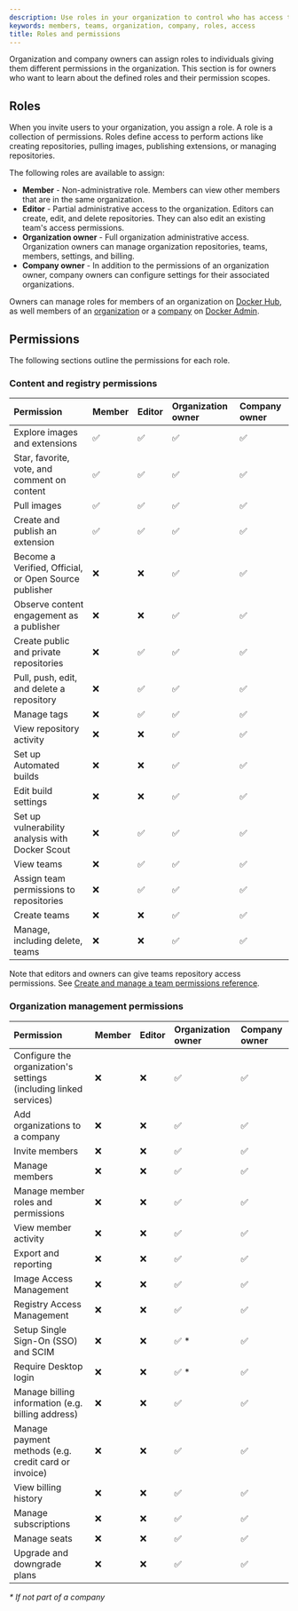 ```yaml
---
description: Use roles in your organization to control who has access to content, registry, and organization management permissions.
keywords: members, teams, organization, company, roles, access
title: Roles and permissions
---
```


Organization and company owners can assign roles to individuals giving them different permissions in the organization. This section is for owners who want to learn about the defined roles and their permission scopes.

## Roles

When you invite users to your organization, you assign a role. A role is a collection of permissions. Roles define access to perform actions like creating repositories, pulling images, publishing extensions, or managing repositories.

The following roles are available to assign:

- **Member** - Non-administrative role. Members can view other members that are in the same organization.
- **Editor** - Partial administrative access to the organization. Editors can create, edit, and delete repositories. They can also edit an existing team's access permissions.
- **Organization owner** - Full organization administrative access. Organization owners can manage organization repositories, teams, members, settings, and billing.
- **Company owner** - In addition to the permissions of an organization owner, company owners can configure settings for their associated organizations.

Owners can manage roles for members of an organization on [Docker Hub](/docker-hub/members/#update-a-member-role), as well members of an [organization](/admin/organization/members/#update-a-member-role) or a [company](/admin/company/users/#update-a-member-role) on [Docker Admin](/admin/).

## Permissions

The following sections outline the permissions for each role.

### Content and registry permissions

| Permission | Member | Editor | Organization owner | Company owner |
|:----------------------- |:------ |:-------|:------------------ |:----------- |
| Explore images and extensions | ✅ | ✅ | ✅ | ✅ |
| Star, favorite, vote, and comment on content | ✅ | ✅ | ✅ | ✅ |
| Pull images | ✅ | ✅ | ✅ | ✅ |
| Create and publish an extension | ✅ | ✅ | ✅ | ✅ |
| Become a Verified, Official, or Open Source publisher | ❌ | ❌ | ✅ | ✅ |
| Observe content engagement as a publisher | ❌ | ❌ | ✅ | ✅ |
| Create public and private repositories | ❌ | ✅ | ✅ | ✅ |
| Pull, push, edit, and delete a repository | ❌ | ✅ | ✅ | ✅ |
| Manage tags | ❌ | ✅ | ✅ | ✅ |
| View repository activity | ❌ | ❌ | ✅ | ✅ |
| Set up Automated builds | ❌ | ❌ | ✅ | ✅ |
| Edit build settings | ❌ | ❌ | ✅ | ✅ |
| Set up vulnerability analysis with Docker Scout | ❌ | ✅ | ✅ | ✅ |
| View teams | ❌ | ✅ | ✅ | ✅ |
| Assign team permissions to repositories | ❌ | ✅ | ✅ | ✅ |
| Create teams | ❌ | ❌ | ✅ | ✅ |
| Manage, including delete, teams | ❌ | ❌ | ✅ | ✅ |

Note that editors and owners can give teams repository access permissions. See [Create and manage a team permissions reference](/docker-hub/manage-a-team/#permissions-reference).

### Organization management permissions

| Permission | Member | Editor | Organization owner | Company owner |
|:----------------------- |:------ |:-------|:------------------ |:----------- |
| Configure the organization's settings (including linked services) | ❌ | ❌ | ✅ | ✅ |
| Add organizations to a company | ❌ | ❌ | ✅ | ✅ |
| Invite members | ❌ | ❌ | ✅ | ✅ |
| Manage members | ❌ | ❌ | ✅ | ✅ |
| Manage member roles and permissions | ❌ | ❌ | ✅ | ✅ |
| View member activity | ❌ | ❌ | ✅ | ✅ |
| Export and reporting | ❌ | ❌ | ✅ | ✅ |
| Image Access Management | ❌ | ❌ | ✅ | ✅ |
| Registry Access Management | ❌ | ❌ | ✅ | ✅ |
| Setup Single Sign-On (SSO) and SCIM | ❌ | ❌ | ✅ * | ✅ |
| Require Desktop login | ❌ | ❌ | ✅ * | ✅ |
| Manage billing information (e.g. billing address) | ❌ | ❌ | ✅ | ✅ |
| Manage payment methods (e.g. credit card or invoice) | ❌ | ❌ | ✅ | ✅ |
| View billing history | ❌ | ❌ | ✅ | ✅ |
| Manage subscriptions | ❌ | ❌ | ✅ | ✅ |
| Manage seats | ❌ | ❌ | ✅ | ✅ |
| Upgrade and downgrade plans | ❌ | ❌ | ✅ | ✅ |

_* If not part of a company_
